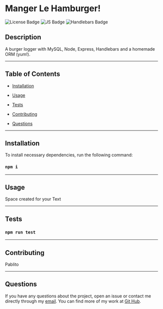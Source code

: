
  # Manger Le Hamburger!
  ![License Badge](https://img.shields.io/badge/License-MIT-blue) ![JS Badge](https://img.shields.io/badge/JavaScript-77.7%25-yellow) ![Handlebars Badge](https://img.shields.io/badge/Handlebars-23.3%25-orange)
  
  ## Description

  A burger logger with MySQL, Node, Express, Handlebars and a homemade ORM (yum!).


---
  ## Table of Contents
  
  * [Installation](#installastion)

  * [Usage](#usage)

  * [Tests](#tests)

  * [Contributing](#contributing)

  * [Questions](#questions)


---
  ## Installation

  To install necessary dependencies, run the following command:
  
  ### ```npm i```


---
  ## Usage
 
  Space created for your Text


---  
  ## Tests

  ### ```npm run test```


---  
  ## Contributing

  Pablito

  
---  
  ## Questions
  
  If you have any questions about the project, open an issue or contact me directly through my [email](mailto:weekdaypablo@gmail.com).
  You can find more of my work at [Git Hub](https://github.com/pabloivanjuarez).

